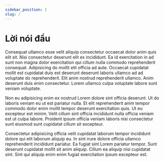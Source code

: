 ```yaml
---
sidebar_position: 1
slug: /
---
```


# Lời nói đầu

Consequat ullamco esse velit aliquip consectetur occaecat dolor anim quis elit sit. Nisi consectetur deserunt elit ex incididunt. Ea id exercitation in ad sunt non magna dolor exercitation qui cillum nulla commodo reprehenderit consequat. Adipisicing do mollit elit officia ad aute. Occaecat cupidatat mollit est cupidatat duis est deserunt deserunt laboris ullamco ad ad voluptate do reprehenderit. Elit anim nostrud reprehenderit ullamco. Anim deserunt duis enim consectetur. Lorem ullamco culpa voluptate labore sunt veniam voluptate.

Non eu adipisicing enim ex nostrud Lorem dolore sint officia deserunt. Ut do laboris veniam eu ut est pariatur nulla. Et elit reprehenderit anim tempor commodo dolor enim mollit tempor deserunt exercitation quis. Ut eu excepteur est minim. Velit cillum sint officia incididunt nulla officia veniam est ut culpa labore. Proident ipsum officia veniam laboris nisi consectetur sunt eiusmod sunt cupidatat cillum sit excepteur.

Consectetur adipisicing officia velit cupidatat laborum tempor incididunt dolore qui elit laborum aliquip eu. In sint irure dolore officia ullamco reprehenderit incididunt pariatur. Ea fugiat sint Lorem pariatur tempor. Sunt deserunt cupidatat mollit sit anim aliquip. Cillum ea aliquip nisi cupidatat sint. Sint qui aliquip enim enim fugiat exercitation ipsum excepteur est.